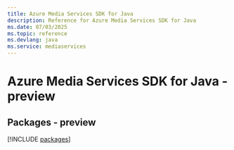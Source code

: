 ```yaml
---
title: Azure Media Services SDK for Java
description: Reference for Azure Media Services SDK for Java
ms.date: 07/03/2025
ms.topic: reference
ms.devlang: java
ms.service: mediaservices
---
```

# Azure Media Services SDK for Java - preview
## Packages - preview
[!INCLUDE [packages](media-services-index.md)]